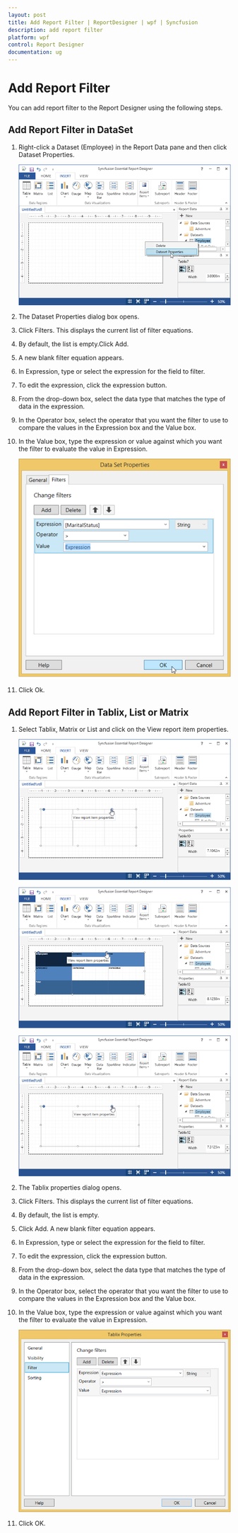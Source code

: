 ```yaml
---
layout: post
title: Add Report Filter | ReportDesigner | wpf | Syncfusion
description: add report filter
platform: wpf
control: Report Designer
documentation: ug
---
```


# Add Report Filter

You can add report filter to the Report Designer using the following steps.

## Add Report Filter in DataSet

1. Right-click a Dataset (Employee) in the Report Data pane and then click Dataset Properties.

   ![](Add-Report-Filter_images/Add-Report-Filter_img1.png)

2. The Dataset Properties dialog box opens. 

3. Click Filters. This displays the current list of filter equations.

4. By default, the list is empty.Click Add.

5. A new blank filter equation appears.

6. In Expression, type or select the expression for the field to filter.

7. To edit the expression, click the expression button. 

8. From the drop-down box, select the data type that matches the type of data in the expression.

9. In the Operator box, select the operator that you want the filter to use to compare the values in the Expression box and the Value box.

10. In the Value box, type the expression or value against which you want the filter to evaluate the value in Expression.

    ![](Add-Report-Filter_images/Add-Report-Filter_img2.png)

11. Click Ok.

## Add Report Filter in Tablix, List or Matrix

1. Select Tablix, Matrix or List and click on the View report item properties.

   ![](Add-Report-Filter_images/Add-Report-Filter_img3.png)
   
   ![](Add-Report-Filter_images/Add-Report-Filter_img4.png)
   
   ![](Add-Report-Filter_images/Add-Report-Filter_img5.png)

2. The Tablix properties dialog opens.

3. Click Filters. This displays the current list of filter equations. 

4. By default, the list is empty.

5. Click Add. A new blank filter equation appears.

6. In Expression, type or select the expression for the field to filter.

7. To edit the expression, click the expression button. 

8. From the drop-down box, select the data type that matches the type of data in the expression.

9. In the Operator box, select the operator that you want the filter to use to compare the values in the Expression box and the Value box.

10. In the Value box, type the expression or value against which you want the filter to evaluate the value in Expression.

    ![](Add-Report-Filter_images/Add-Report-Filter_img6.png)

11. Click OK.



   


